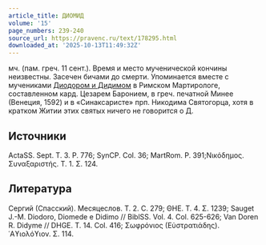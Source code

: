 ```yaml
---
article_title: ДИОМИД
volume: '15'
page_numbers: 239-240
source_url: https://pravenc.ru/text/178295.html
downloaded_at: '2025-10-13T11:49:32Z'
---
```


мч. (пам. греч. 11 сент.). Время и место мученической кончины неизвестны. Засечен бичами до смерти. Упоминается вместе с мучениками [Диодором и Дидимом](<https://pravenc.ru/text/Диодором и Дидимом.html>) в Римском Мартирологе, составленном кард. Цезарем Баронием, в греч. печатной Минее (Венеция, 1592) и в «Синаксаристе» прп. Никодима Святогорца, хотя в кратком Житии этих святых ничего не говорится о Д.

## Источники

ActaSS. Sept. T. 3. P. 776; SynCP. Col. 36; MartRom. P. 391;Νικόδημος. Συναξαριστής. Τ. 1. Σ. 124.

## Литература

Сергий (Спасский). Месяцеслов. Т. 2. С. 279; ΘΗΕ. Τ. 4. Σ. 1239; Sauget J.-M. Diodoro, Diomede e Didimo // BiblSS. Vol. 4. Col. 625-626; Van Doren R. Didyme // DHGE. T. 14. Col. 416; Σωφρόνιος (Εὐστρατιάδης). ῾Αϒιολόϒιον. Σ. 114.
